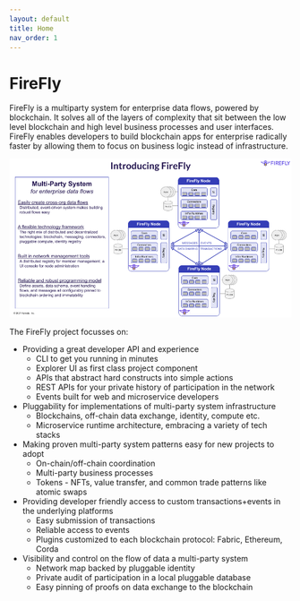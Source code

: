 ```yaml
---
layout: default
title: Home
nav_order: 1
---
```


# FireFly

FireFly is a multiparty system for enterprise data flows, powered by blockchain. It solves all of the layers of complexity that sit between the low level blockchain and high level business processes and user interfaces. FireFly enables developers to build blockchain apps for enterprise radically faster by allowing them to focus on business logic instead of infrastructure.

![Intro to FireFly](./images/intro_to_firefly.png "Intro to FireFly")

The FireFly project focusses on:
- Providing a great developer API and experience
  - CLI to get you running in minutes
  - Explorer UI as first class project component
  - APIs that abstract hard constructs into simple actions
  - REST APIs for your private history of participation in the network
  - Events built for web and microservice developers
- Pluggability for implementations of multi-party system infrastructure
  - Blockchains, off-chain data exchange, identity, compute etc.
  - Microservice runtime architecture, embracing a variety of tech stacks
- Making proven multi-party system patterns easy for new projects to adopt
  - On-chain/off-chain coordination
  - Multi-party business processes
  - Tokens - NFTs, value transfer, and common trade patterns like atomic swaps
- Providing developer friendly access to custom transactions+events in the underlying platforms
  - Easy submission of transactions
  - Reliable access to events
  - Plugins customized to each blockchain protocol: Fabric, Ethereum, Corda
- Visibility and control on the flow of data a multi-party system
  - Network map backed by pluggable identity
  - Private audit of participation in a local pluggable database
  - Easy pinning of proofs on data exchange to the blockchain

